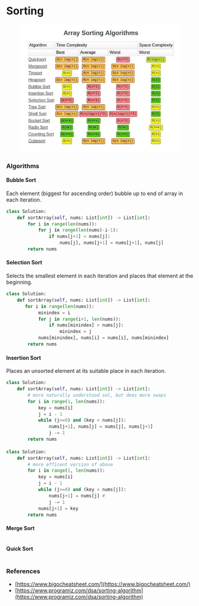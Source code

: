 # Sorting

<figure><img src="../.gitbook/assets/image (4).png" alt=""><figcaption></figcaption></figure>

### Algorithms

#### Bubble Sort

Each element (biggest for ascending order) bubble up to end of array in each iteration.

```python
class Solution:
    def sortArray(self, nums: List[int]) -> List[int]:
        for i in range(len(nums)):
            for j in range(len(nums)-i-1):
                if nums[j+1] < nums[j]:
                    nums[j], nums[j+1] = nums[j+1], nums[j]
        return nums

```

#### Selection Sort

Selects the smallest element in each iteration and places that element at the beginning.

```python
class Solution:
    def sortArray(self, nums: List[int]) -> List[int]:
       for i in range(len(nums)):
            minindex = i
            for j in range(i+1, len(nums)):
                if nums[minindex] > nums[j]:
                    minindex = j
            nums[minindex], nums[i] = nums[i], nums[minindex]
        return nums

```

#### Insertion Sort

Places an unsorted element at its suitable place in each iteration.

```python
class Solution:
    def sortArray(self, nums: List[int]) -> List[int]:
        # more naturally understood sol, but does more swaps
        for i in range(1, len(nums)):
            key = nums[i]
            j = i - 1
            while (j>=0) and (key < nums[j]):
                nums[j+1], nums[j] = nums[j], nums[j+1]
                j -= 1
        return nums

class Solution:
    def sortArray(self, nums: List[int]) -> List[int]:
        # more efficent version of above
        for i in range(1, len(nums)):
            key = nums[i]
            j = i - 1
            while (j>=0) and (key < nums[j]):
                nums[j+1] = nums[j] # 
                j -= 1
            nums[j+1] = key
        return nums

```

#### Merge Sort

```
```

#### Quick Sort

```
```





### References&#x20;

* [https://www.bigocheatsheet.com/](https://www.bigocheatsheet.com/)
* [https://www.programiz.com/dsa/sorting-algorithm](https://www.programiz.com/dsa/sorting-algorithm)
